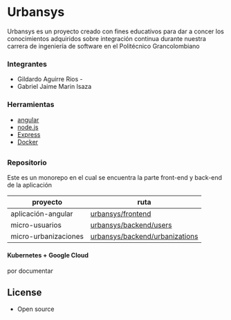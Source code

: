 # Urbansys

Urbansys es un proyecto creado con fines educativos para dar a concer los conocimientos adquiridos sobre integración continua durante nuestra carrera de ingeniería de software en el Politécnico Grancolombiano

### Integrantes
- Gildardo Aguirre Rios - 
- Gabriel Jaime Marin Isaza


### Herramientas
* [angular](https://angular.io) 
* [node.js](http://nodejs.org)
* [Express](http://expressjs.com) 
* [Docker](https://www.docker.com/) 


##
### Repositorio

Este es un monorepo en el cual se encuentra la parte front-end y back-end de la aplicación

| proyecto | ruta |
| ------ | ------ |
| aplicación-angular | [urbansys/frontend](https://github.com/gabo28/urbansys/tree/main/frontend) |
| micro-usuarios |[urbansys/backend/users](https://github.com/gabo28/urbansys/tree/main/backend/users) |
| micro-urbanizaciones | [urbansys/backend/urbanizations](https://github.com/gabo28/urbansys/tree/main/backend/urbanizations) |


#### Kubernetes + Google Cloud
por documentar

License
----
 * Open source 



